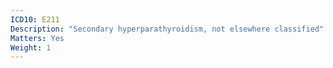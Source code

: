 ```yaml
---
ICD10: E211
Description: "Secondary hyperparathyroidism, not elsewhere classified"
Matters: Yes
Weight: 1
---
```



